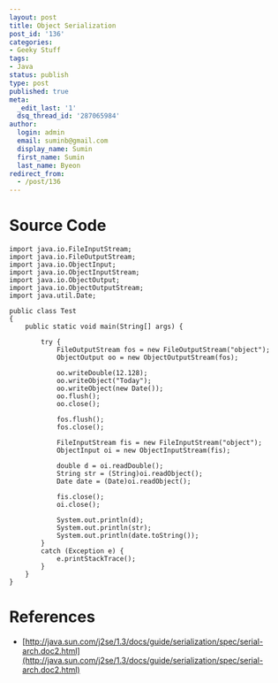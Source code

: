 ```yaml
---
layout: post
title: Object Serialization
post_id: '136'
categories:
- Geeky Stuff
tags:
- Java
status: publish
type: post
published: true
meta:
  _edit_last: '1'
  dsq_thread_id: '287065984'
author:
  login: admin
  email: suminb@gmail.com
  display_name: Sumin
  first_name: Sumin
  last_name: Byeon
redirect_from:
  - /post/136
---
```

# Source Code #

	import java.io.FileInputStream;
	import java.io.FileOutputStream;
	import java.io.ObjectInput;
	import java.io.ObjectInputStream;
	import java.io.ObjectOutput;
	import java.io.ObjectOutputStream;
	import java.util.Date;

	public class Test
	{
		public static void main(String[] args) {

			try {
				FileOutputStream fos = new FileOutputStream("object");
				ObjectOutput oo = new ObjectOutputStream(fos);

				oo.writeDouble(12.128);
				oo.writeObject("Today");
				oo.writeObject(new Date());
				oo.flush();
				oo.close();

				fos.flush();
				fos.close();

				FileInputStream fis = new FileInputStream("object");
				ObjectInput oi = new ObjectInputStream(fis);

				double d = oi.readDouble();
				String str = (String)oi.readObject();
				Date date = (Date)oi.readObject();

				fis.close();
				oi.close();

				System.out.println(d);
				System.out.println(str);
				System.out.println(date.toString());
			}
			catch (Exception e) {
				e.printStackTrace();
			}
		}
	}

# References #

* [http://java.sun.com/j2se/1.3/docs/guide/serialization/spec/serial-arch.doc2.html](http://java.sun.com/j2se/1.3/docs/guide/serialization/spec/serial-arch.doc2.html)

<!-- (keyword:) 객체 직렬화 -->

